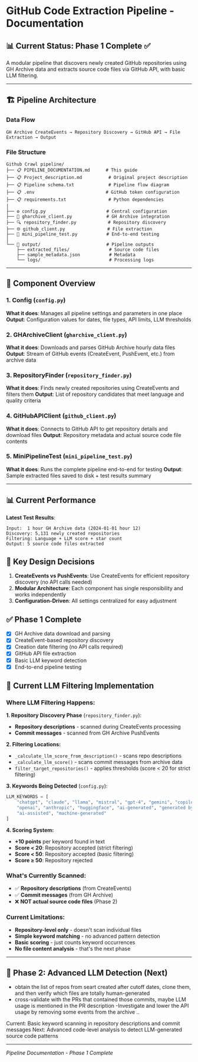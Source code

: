 # GitHub Code Extraction Pipeline - Documentation

## 📊 **Current Status: Phase 1 Complete** ✅

A modular pipeline that  discovers newly created GitHub repositories using GH Archive data and extracts source code files via GitHub API, with basic LLM filtering.

---

## 🏗️ **Pipeline Architecture**

### **Data Flow**
```
GH Archive CreateEvents → Repository Discovery → GitHub API → File Extraction → Output
```

### **File Structure**
```
Github Crawl pipeline/
├── 📋 PIPELINE_DOCUMENTATION.md      # This guide
├── 📋 Project_description.md          # Original project description  
├── 📋 Pipeline schema.txt             # Pipeline flow diagram
├── 📋 .env                           # GitHub token configuration
├── 📋 requirements.txt                # Python dependencies    
│
├── ⚙️ config.py                       # Central configuration
├── 🔄 gharchive_client.py             # GH Archive integration
├── 🔍 repository_finder.py            # Repository discovery
├── 🌐 github_client.py                # File extraction
├── 🧪 mini_pipeline_test.py           # End-to-end testing
│
└── 📂 output/                         # Pipeline outputs
    ├── extracted_files/               # Source code files
    ├── sample_metadata.json           # Metadata
    └── logs/                          # Processing logs
```

---

## 🔧 **Component Overview**

### **1. Config (`config.py`)**
**What it does**: Manages all pipeline settings and parameters in one place
**Output**: Configuration values for dates, file types, API limits, LLM thresholds

### **2. GHArchiveClient (`gharchive_client.py`)**
**What it does**: Downloads and parses GitHub Archive hourly data files
**Output**: Stream of GitHub events (CreateEvent, PushEvent, etc.) from archive data

### **3. RepositoryFinder (`repository_finder.py`)**
**What it does**: Finds newly created repositories using CreateEvents and filters them
**Output**: List of repository candidates that meet language and quality criteria

### **4. GitHubAPIClient (`github_client.py`)**
**What it does**: Connects to GitHub API to get repository details and download files
**Output**: Repository metadata and actual source code file contents

### **5. MiniPipelineTest (`mini_pipeline_test.py`)**
**What it does**: Runs the complete pipeline end-to-end for testing
**Output**: Sample extracted files saved to disk + test results summary

---

## 📊 **Current Performance**

**Latest Test Results**:
```
Input:  1 hour GH Archive data (2024-01-01 hour 12)
Discovery: 5,131 newly created repositories
Filtering: Language + LLM score + star count
Output: 5 source code files extracted
```

## 🎯 **Key Design Decisions**

1. **CreateEvents vs PushEvents**: Use CreateEvents for efficient repository discovery (no API calls needed)
2. **Modular Architecture**: Each component has single responsibility and works independently
3. **Configuration-Driven**: All settings centralized for easy adjustment

## ✅ **Phase 1 Complete**

- [x] GH Archive data download and parsing
- [x] CreateEvent-based repository discovery  
- [x] Creation date filtering (no API calls required)
- [x] GitHub API file extraction
- [x] Basic LLM keyword detection
- [x] End-to-end pipeline testing

## 🤖 **Current LLM Filtering Implementation**

### **Where LLM Filtering Happens:**

**1. Repository Discovery Phase** (`repository_finder.py`):
- **Repository descriptions** - scanned during CreateEvents processing
- **Commit messages** - scanned from GH Archive PushEvents

**2. Filtering Locations:**
- `_calculate_llm_score_from_description()` - scans repo descriptions
- `_calculate_llm_score()` - scans commit messages from archive data
- `filter_target_repositories()` - applies thresholds (score < 20 for strict filtering)

**3. Keywords Being Detected** (`config.py`):
```python
LLM_KEYWORDS = [
    "chatgpt", "claude", "llama", "mistral", "gpt-4", "gemini", "copilot",
    "openai", "anthropic", "huggingface", "ai-generated", "generated by",
    "ai-assisted", "machine-generated"
]
```

**4. Scoring System:**
- **+10 points** per keyword found in text
- **Score < 20**: Repository accepted (strict filtering)
- **Score < 50**: Repository accepted (basic filtering)
- **Score ≥ 50**: Repository rejected

### **What's Currently Scanned:**
- ✅ **Repository descriptions** (from CreateEvents)
- ✅ **Commit messages** (from GH Archive)
- ❌ **NOT actual source code files** (Phase 2)

### **Current Limitations:**
- **Repository-level only** - doesn't scan individual files
- **Simple keyword matching** - no advanced pattern detection
- **Basic scoring** - just counts keyword occurrences
- **No file content analysis** - that's the next phase

---

## 🚀 **Phase 2: Advanced LLM Detection (Next)**

- obtain the list of repos from seart created after cutoff dates, clone them, and then verify which files are totally human-generated
- cross-validate with the PRs that contained those commits, maybe LLM usage is mentioned in the PR description
-Investigate and lower the API usage by removing some events from the archive ..

Current: Basic keyword scanning in repository descriptions and commit messages
Next: Advanced code-level analysis to detect LLM-generated source code patterns

---

*Pipeline Documentation - Phase 1 Complete* 